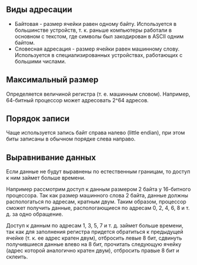 ## Виды адресации
- Байтовая - размер ячейки равен одному байту. Используется в большинстве устройств, т. к. раньше компьютеры работали в основном с текстом, где символы был закодирован в ASCII одним байтом.
- Словесная адресация - размер ячейки равен машинному слову. Используется в специализированных устройствах, работающих с большими числами. 

## Максимальный размер
Определяется величиной регистра (т. е. машинным словом). Например, 64-битный процессор может адресовать 2^64 адресов.

## Порядок записи
Чаще используется запись байт справа налево (little endian),  при этом биты записаны в обычном порядке слева направо. 

## Выравнивание данных
Если данные не будут выравнены по естественным границам, то доступ к ним займет больше времени. 

Например рассмотрим доступ к данным размером 2 байта у 16-битного процессора. Так как размер машинного слова 2 байта, данные должны распологаться по адресам, кратным двум. Таким образом, процессор сможет получить данные, распологающиеся по адресам 0, 2, 4, 6, 8 и т. д. за одно обращение. 

Доступ к данным по адресам 1, 3, 5, 7 и т. д. займет больше времени, так как для заполнения регистра придется обратиться к предыдущей ячейке (т. к. ее адрес кратен двум), отбросить левые 8 бит, сдвинуть получившиеся данные влево на 8 бит, прочитать следующую ячейку (адрес которой аналогично кратен двум), отбросить правые 8 бит и склеить.
